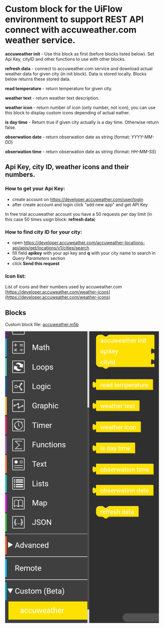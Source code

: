 
# Custom block for the UiFlow environment to support REST API connect with accuweather.com weather service.

**accuweather init** - Use this block as first (before blocks listed below). Set Api Key, cityID and other functions to use with other blocks.

**refresh data** - connect to accuweather.com service and download actual weather data for given city (in init block). Data is stored locally. Blocks below returns these stored data.

**read temperature** - return temperature for given city.

**weather text** - return weather text description.

**weather icon** - return number of icon (only number, not icon), you can use this block to display custom icons depending of actual eather.

**is day time** - Return true if given city actually is a day time. Otherwise return false.

**obserwation date** - return obserwation date as string (format: *YYYY-MM-DD*)

**obserwation time** - return obserwation date as string (format: *HH-MM-SS*)

## Api Key, city ID, weather icons and their numbers.

### How to get your Api Key:
 - create account on https://developer.accuweather.com/user/login
 - after create account and login click "add new app" and get API Key
 
 In free trial accuweather account you have a 50 requests per day limit (in this case 50 times usign block: **refresh data**)

### How to find city ID for your city:
 - open https://developer.accuweather.com/accuweather-locations-api/apis/get/locations/v1/cities/search
 - fill field **apikey** with your api key and **q** with your city name to search in *Query Parameters* section
 - click **Send this request**

### Icon list:
List of icons and their numbers used by accuweather.com
[https://developer.accuweather.com/weather-icons](https://developer.accuweather.com/weather-icons)

## Blocks

Custom block file: [accuweather.m5b](accuweather.m5b)

![block.png](block.png)



